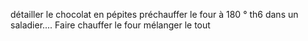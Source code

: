 détailler le chocolat en pépites
préchauffer le four à 180 ° th6
dans un saladier....
Faire chauffer le four
mélanger le tout
